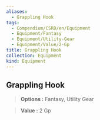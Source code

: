 ```yaml
---
aliases:
  - Grappling Hook
tags:
  - Compendium/CSRD/en/Equipment
  - Equipment/Fantasy
  - Equipment/Utility-Gear
  - Equipment/Value/2-Gp
title: Grappling Hook
collection: Equipment
kind: Equipment
---
```

## Grappling Hook    
    
>    
> **Options :** Fantasy, Utility Gear    
> **Value :** 2 Gp